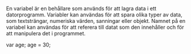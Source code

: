 En variabel är en behållare som används för att lagra data i ett datorprogramm. Variabler kan användas för att spara olika typer av data, som textsträngar, numeriska värden, sanningar eller objekt. Namnet på en variabel kan användas för att referera till datat som den innehåller och för att manipulera det i programmet.

var age;
age = 30;